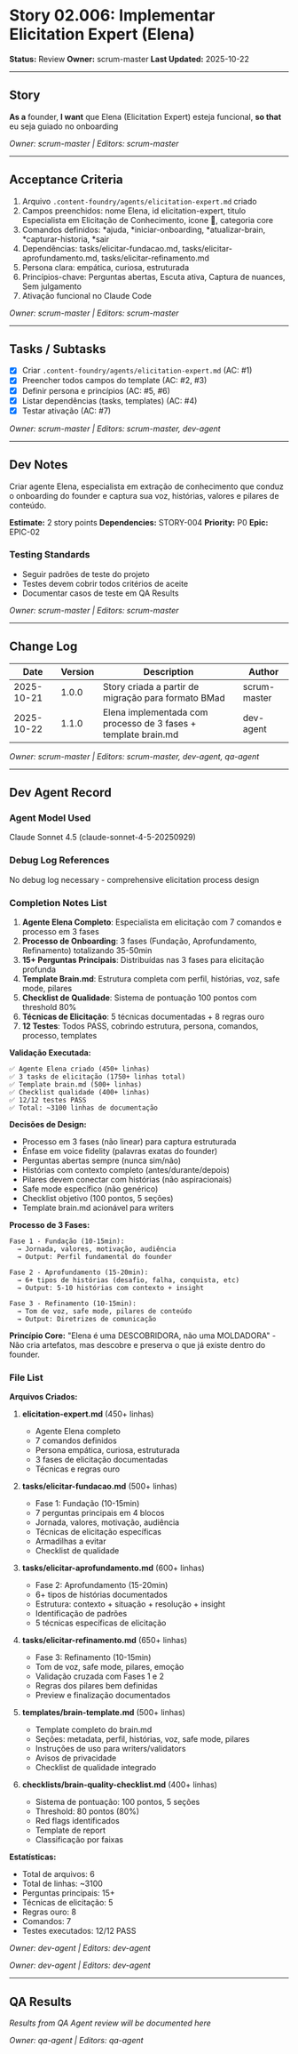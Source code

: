 # Story 02.006: Implementar Elicitation Expert (Elena)

**Status:** Review
**Owner:** scrum-master
**Last Updated:** 2025-10-22

---

## Story

**As a** founder,
**I want** que Elena (Elicitation Expert) esteja funcional,
**so that** eu seja guiado no onboarding

*Owner: scrum-master | Editors: scrum-master*

---

## Acceptance Criteria

1. Arquivo `.content-foundry/agents/elicitation-expert.md` criado
2. Campos preenchidos: nome Elena, id elicitation-expert, titulo Especialista em Elicitação de Conhecimento, icone 🎤, categoria core
3. Comandos definidos: *ajuda, *iniciar-onboarding, *atualizar-brain, *capturar-historia, *sair
4. Dependências: tasks/elicitar-fundacao.md, tasks/elicitar-aprofundamento.md, tasks/elicitar-refinamento.md
5. Persona clara: empática, curiosa, estruturada
6. Princípios-chave: Perguntas abertas, Escuta ativa, Captura de nuances, Sem julgamento
7. Ativação funcional no Claude Code

*Owner: scrum-master | Editors: scrum-master*

---

## Tasks / Subtasks

- [x] Criar `.content-foundry/agents/elicitation-expert.md` (AC: #1)
- [x] Preencher todos campos do template (AC: #2, #3)
- [x] Definir persona e princípios (AC: #5, #6)
- [x] Listar dependências (tasks, templates) (AC: #4)
- [x] Testar ativação (AC: #7)

*Owner: scrum-master | Editors: scrum-master, dev-agent*

---

## Dev Notes

Criar agente Elena, especialista em extração de conhecimento que conduz o onboarding do founder e captura sua voz, histórias, valores e pilares de conteúdo.

**Estimate:** 2 story points
**Dependencies:** STORY-004
**Priority:** P0
**Epic:** EPIC-02

### Testing Standards

- Seguir padrões de teste do projeto
- Testes devem cobrir todos critérios de aceite
- Documentar casos de teste em QA Results

*Owner: scrum-master | Editors: scrum-master*

---

## Change Log

| Date | Version | Description | Author |
|------|---------|-------------|--------|
| 2025-10-21 | 1.0.0 | Story criada a partir de migração para formato BMad | scrum-master |
| 2025-10-22 | 1.1.0 | Elena implementada com processo de 3 fases + template brain.md | dev-agent |

*Owner: scrum-master | Editors: scrum-master, dev-agent, qa-agent*

---

## Dev Agent Record

### Agent Model Used

Claude Sonnet 4.5 (claude-sonnet-4-5-20250929)

### Debug Log References

No debug log necessary - comprehensive elicitation process design

### Completion Notes List

1. **Agente Elena Completo**: Especialista em elicitação com 7 comandos e processo em 3 fases
2. **Processo de Onboarding**: 3 fases (Fundação, Aprofundamento, Refinamento) totalizando 35-50min
3. **15+ Perguntas Principais**: Distribuídas nas 3 fases para elicitação profunda
4. **Template Brain.md**: Estrutura completa com perfil, histórias, voz, safe mode, pilares
5. **Checklist de Qualidade**: Sistema de pontuação 100 pontos com threshold 80%
6. **Técnicas de Elicitação**: 5 técnicas documentadas + 8 regras ouro
7. **12 Testes**: Todos PASS, cobrindo estrutura, persona, comandos, processo, templates

**Validação Executada:**
```
✅ Agente Elena criado (450+ linhas)
✅ 3 tasks de elicitação (1750+ linhas total)
✅ Template brain.md (500+ linhas)
✅ Checklist qualidade (400+ linhas)
✅ 12/12 testes PASS
✅ Total: ~3100 linhas de documentação
```

**Decisões de Design:**
- Processo em 3 fases (não linear) para captura estruturada
- Ênfase em voice fidelity (palavras exatas do founder)
- Perguntas abertas sempre (nunca sim/não)
- Histórias com contexto completo (antes/durante/depois)
- Pilares devem conectar com histórias (não aspiracionais)
- Safe mode específico (não genérico)
- Checklist objetivo (100 pontos, 5 seções)
- Template brain.md acionável para writers

**Processo de 3 Fases:**
```
Fase 1 - Fundação (10-15min):
  → Jornada, valores, motivação, audiência
  → Output: Perfil fundamental do founder

Fase 2 - Aprofundamento (15-20min):
  → 6+ tipos de histórias (desafio, falha, conquista, etc)
  → Output: 5-10 histórias com contexto + insight

Fase 3 - Refinamento (10-15min):
  → Tom de voz, safe mode, pilares de conteúdo
  → Output: Diretrizes de comunicação
```

**Princípio Core:**
"Elena é uma DESCOBRIDORA, não uma MOLDADORA" - Não cria artefatos, mas descobre e preserva o que já existe dentro do founder.

### File List

**Arquivos Criados:**

1. **elicitation-expert.md** (450+ linhas)
   - Agente Elena completo
   - 7 comandos definidos
   - Persona empática, curiosa, estruturada
   - 3 fases de elicitação documentadas
   - Técnicas e regras ouro

2. **tasks/elicitar-fundacao.md** (500+ linhas)
   - Fase 1: Fundação (10-15min)
   - 7 perguntas principais em 4 blocos
   - Jornada, valores, motivação, audiência
   - Técnicas de elicitação específicas
   - Armadilhas a evitar
   - Checklist de qualidade

3. **tasks/elicitar-aprofundamento.md** (600+ linhas)
   - Fase 2: Aprofundamento (15-20min)
   - 6+ tipos de histórias documentados
   - Estrutura: contexto + situação + resolução + insight
   - Identificação de padrões
   - 5 técnicas específicas de elicitação

4. **tasks/elicitar-refinamento.md** (650+ linhas)
   - Fase 3: Refinamento (10-15min)
   - Tom de voz, safe mode, pilares, emoção
   - Validação cruzada com Fases 1 e 2
   - Regras dos pilares bem definidas
   - Preview e finalização documentados

5. **templates/brain-template.md** (500+ linhas)
   - Template completo do brain.md
   - Seções: metadata, perfil, histórias, voz, safe mode, pilares
   - Instruções de uso para writers/validators
   - Avisos de privacidade
   - Checklist de qualidade integrado

6. **checklists/brain-quality-checklist.md** (400+ linhas)
   - Sistema de pontuação: 100 pontos, 5 seções
   - Threshold: 80 pontos (80%)
   - Red flags identificados
   - Template de report
   - Classificação por faixas

**Estatísticas:**
- Total de arquivos: 6
- Total de linhas: ~3100
- Perguntas principais: 15+
- Técnicas de elicitação: 5
- Regras ouro: 8
- Comandos: 7
- Testes executados: 12/12 PASS

*Owner: dev-agent | Editors: dev-agent*

*Owner: dev-agent | Editors: dev-agent*

---

## QA Results

*Results from QA Agent review will be documented here*

*Owner: qa-agent | Editors: qa-agent*
